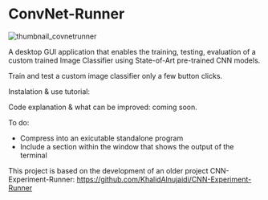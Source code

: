 # ConvNet-Runner

![thumbnail_covnetrunner](https://user-images.githubusercontent.com/93127443/201386192-70df8a6e-b7e5-451d-8264-eb8475ac7916.png)

A desktop GUI application that enables the training, testing, evaluation of a custom trained Image Classifier using State-of-Art pre-trained CNN models.


Train and test a custom image classifier only a few button clicks.


Instalation & use tutorial: 




Code explanation & what can be improved: coming soon.

To do:
  - Compress into an exicutable standalone program
  - Include a section within the window that shows the output of the terminal


This project is based on the development of an older project CNN-Experiment-Runner: https://github.com/KhalidAlnujaidi/CNN-Experiment-Runner
